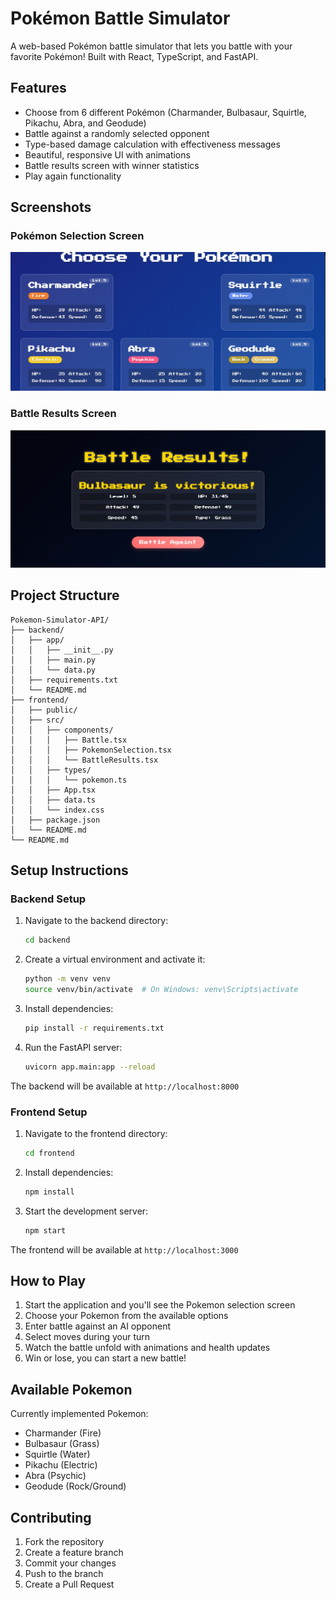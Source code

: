# Pokémon Battle Simulator

A web-based Pokémon battle simulator that lets you battle with your favorite Pokémon! Built with React, TypeScript, and FastAPI.

## Features

- Choose from 6 different Pokémon (Charmander, Bulbasaur, Squirtle, Pikachu, Abra, and Geodude)
- Battle against a randomly selected opponent
- Type-based damage calculation with effectiveness messages
- Beautiful, responsive UI with animations
- Battle results screen with winner statistics
- Play again functionality

## Screenshots

### Pokémon Selection Screen
![Pokémon Selection](./screenshots/selection.png)

### Battle Results Screen
![Battle Results](./screenshots/results.png)

## Project Structure

```
Pokemon-Simulator-API/
├── backend/
│   ├── app/
│   │   ├── __init__.py
│   │   ├── main.py
│   │   └── data.py
│   ├── requirements.txt
│   └── README.md
├── frontend/
│   ├── public/
│   ├── src/
│   │   ├── components/
│   │   │   ├── Battle.tsx
│   │   │   ├── PokemonSelection.tsx
│   │   │   └── BattleResults.tsx
│   │   ├── types/
│   │   │   └── pokemon.ts
│   │   ├── App.tsx
│   │   ├── data.ts
│   │   └── index.css
│   ├── package.json
│   └── README.md
└── README.md
```

## Setup Instructions

### Backend Setup

1. Navigate to the backend directory:
   ```bash
   cd backend
   ```

2. Create a virtual environment and activate it:
   ```bash
   python -m venv venv
   source venv/bin/activate  # On Windows: venv\Scripts\activate
   ```

3. Install dependencies:
   ```bash
   pip install -r requirements.txt
   ```

4. Run the FastAPI server:
   ```bash
   uvicorn app.main:app --reload
   ```

The backend will be available at `http://localhost:8000`

### Frontend Setup

1. Navigate to the frontend directory:
   ```bash
   cd frontend
   ```

2. Install dependencies:
   ```bash
   npm install
   ```

3. Start the development server:
   ```bash
   npm start
   ```

The frontend will be available at `http://localhost:3000`

## How to Play

1. Start the application and you'll see the Pokemon selection screen
2. Choose your Pokemon from the available options
3. Enter battle against an AI opponent
4. Select moves during your turn
5. Watch the battle unfold with animations and health updates
6. Win or lose, you can start a new battle!

## Available Pokemon

Currently implemented Pokemon:
- Charmander (Fire)
- Bulbasaur (Grass)
- Squirtle (Water)
- Pikachu (Electric)
- Abra (Psychic)
- Geodude (Rock/Ground)

## Contributing

1. Fork the repository
2. Create a feature branch
3. Commit your changes
4. Push to the branch
5. Create a Pull Request